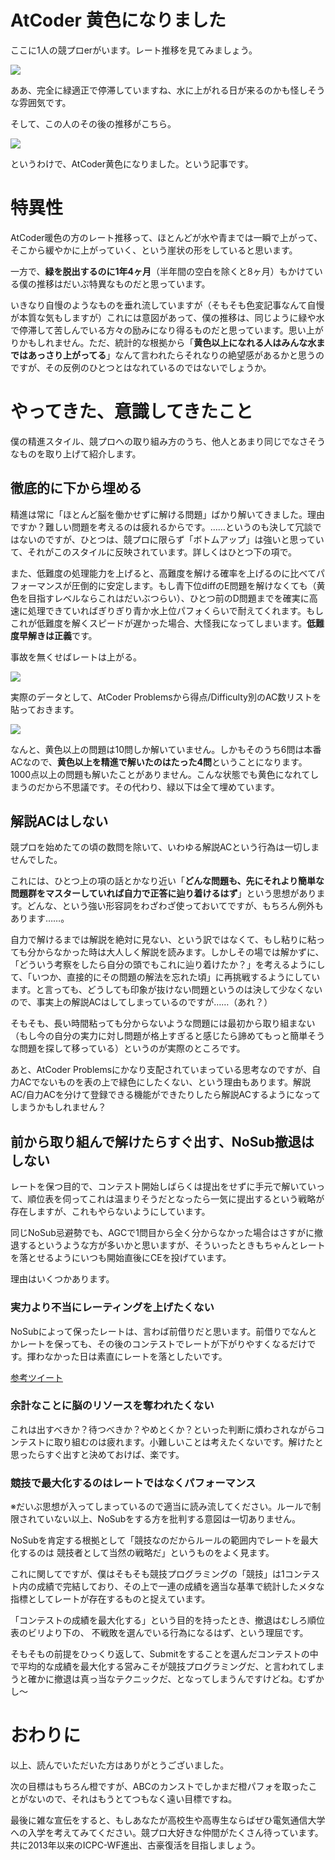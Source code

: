 # AtCoder 黄色になりました

ここに1人の競プロerがいます。レート推移を見てみましょう。

![](https://pbs.twimg.com/media/EXLXsTdUEAQy04Q?format=png&name=small)

ああ、完全に緑適正で停滞していますね、水に上がれる日が来るのかも怪しそうな雰囲気です。

そして、この人のその後の推移がこちら。

![](https://pbs.twimg.com/media/EXLXtXnVcAEhmRY?format=png&name=small)


というわけで、AtCoder黄色になりました。という記事です。

# 特異性

AtCoder暖色の方のレート推移って、ほとんどが水や青までは一瞬で上がって、そこから緩やかに上がっていく、という崖状の形をしていると思います。

一方で、**緑を脱出するのに1年4ヶ月**（半年間の空白を除くと8ヶ月）もかけている僕の推移はだいぶ特異なものだと思っています。

いきなり自慢のようなものを垂れ流していますが（そもそも色変記事なんて自慢が本質な気もしますが）これには意図があって、僕の推移は、同じように緑や水で停滞して苦しんでいる方々の励みになり得るものだと思っています。思い上がりかもしれません。ただ、統計的な根拠から「**黄色以上になれる人はみんな水まではあっさり上がってる**」なんて言われたらそれなりの絶望感があるかと思うのですが、その反例のひとつとはなれているのではないでしょうか。

# やってきた、意識してきたこと

僕の精進スタイル、競プロへの取り組み方のうち、他人とあまり同じでなさそうなものを取り上げて紹介します。

## 徹底的に下から埋める

精進は常に「ほとんど脳を働かせずに解ける問題」ばかり解いてきました。理由ですか？難しい問題を考えるのは疲れるからです。……というのも決して冗談ではないのですが、ひとつは、競プロに限らず「ボトムアップ」は強いと思っていて、それがこのスタイルに反映されています。詳しくはひとつ下の項で。

また、低難度の処理能力を上げると、高難度を解ける確率を上げるのに比べてパフォーマンスが圧倒的に安定します。もし青下位diffのE問題を解けなくても（黄色を目指すレベルならこれはだいぶつらい）、ひとつ前のD問題までを確実に高速に処理できていればぎりぎり青か水上位パフォくらいで耐えてくれます。もしこれが低難度を解くスピードが遅かった場合、大怪我になってしまいます。**低難度早解きは正義**です。

事故を無くせばレートは上がる。

![](https://imgur.com/LAE3P0O.png)

実際のデータとして、AtCoder Problemsから得点/Difficulty別のAC数リストを貼っておきます。

![](https://imgur.com/ZZuBAGb.png)

なんと、黄色以上の問題は10問しか解いていません。しかもそのうち6問は本番ACなので、**黄色以上を精進で解いたのはたった4問**ということになります。1000点以上の問題も解いたことがありません。こんな状態でも黄色になれてしまうのだから不思議です。その代わり、緑以下は全て埋めています。


## 解説ACはしない

競プロを始めたての頃の数問を除いて、いわゆる解説ACという行為は一切しませんでした。

これには、ひとつ上の項の話とかなり近い「**どんな問題も、先にそれより簡単な問題群をマスターしていれば自力で正答に辿り着けるはず**」という思想があります。どんな、という強い形容詞をわざわざ使っておいてですが、もちろん例外もあります……。

自力で解けるまでは解説を絶対に見ない、という訳ではなくて、もし粘りに粘っても分からなかった時は大人しく解説を読みます。しかしその場では解かずに、「どういう考察をしたら自分の頭でもこれに辿り着けたか？」を考えるようにして、「いつか、直接的にその問題の解法を忘れた頃」に再挑戦するようにしています。と言っても、どうしても印象が抜けない問題というのは決して少なくないので、事実上の解説ACはしてしまっているのですが……（あれ？）

そもそも、長い時間粘っても分からないような問題には最初から取り組まない
（もし今の自分の実力に対し問題が格上すぎると感じたら諦めてもっと簡単そうな問題を探して移っている）というのが実際のところです。

あと、AtCoder Problemsにかなり支配されていまっている思考なのですが、自力ACでないものを表の上で緑色にしたくない、という理由もあります。解説AC/自力ACを分けて登録できる機能ができたりしたら解説ACするようになってしまうかもしれません？

## 前から取り組んで解けたらすぐ出す、NoSub撤退はしない

レートを保つ目的で、コンテスト開始しばらくは提出をせずに手元で解いていって、順位表を伺ってこれは温まりそうだとなったら一気に提出するという戦略が存在しますが、これもやらないようにしています。

同じNoSub忌避勢でも、AGCで1問目から全く分からなかった場合はさすがに撤退するというような方が多いかと思いますが、そういったときもちゃんとレートを落とせるようにいつも開始直後にCEを投げています。

理由はいくつかあります。

### 実力より不当にレーティングを上げたくない

NoSubによって保ったレートは、言わば前借りだと思います。前借りでなんとかレートを保っても、その後のコンテストでレートが下がりやすくなるだけです。揮わなかった日は素直にレートを落としたいです。

[参考ツイート](https://twitter.com/_phocom/status/1142751572763521024)

### 余計なことに脳のリソースを奪われたくない

これは出すべきか？待つべきか？やめとくか？といった判断に煩わされながらコンテストに取り組むのは疲れます。小難しいことは考えたくないです。解けたと思ったらすぐ出すと決めておけば、楽です。

### 競技で最大化するのはレートではなくパフォーマンス

※だいぶ思想が入ってしまっているので適当に読み流してください。ルールで制限されていない以上、NoSubをする方を批判する意図は一切ありません。


NoSubを肯定する根拠として「競技なのだからルールの範囲内でレートを最大化するのは
競技者として当然の戦略だ」というものをよく見ます。

これに関してですが、僕はそもそも競技プログラミングの「競技」は1コンテスト内の成績で完結しており、その上で一連の成績を適当な基準で統計したメタな指標としてレートが存在するものと捉えています。

「コンテストの成績を最大化する」という目的を持ったとき、撤退はむしろ順位表のビリより下の、
不戦敗を選んでいる行為になるはず、という理屈です。

そもそもの前提をひっくり返して、Submitをすることを選んだコンテストの中で平均的な成績を最大化する営みこそが競技プログラミングだ、と言われてしまうと確かに撤退は真っ当なテクニックだ、となってしまうんですけどね。むずかし～


# おわりに

以上、読んでいただいた方はありがとうございました。

次の目標はもちろん橙ですが、ABCのカンストでしかまだ橙パフォを取ったことがないので、それはもうとてつもなく遠い目標ですね。

最後に雑な宣伝をすると、もしあなたが高校生や高専生ならばぜひ電気通信大学への入学を考えてみてください。競プロ大好きな仲間がたくさん待っています。共に2013年以来のICPC-WF進出、古豪復活を目指しましょう。